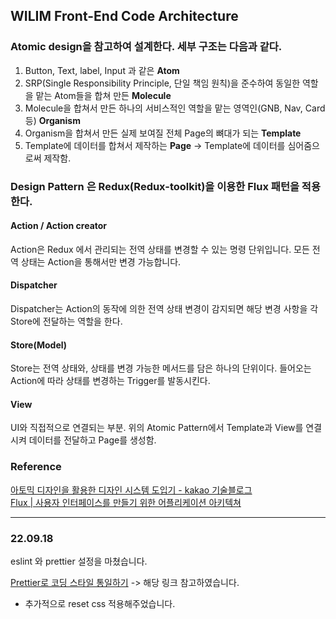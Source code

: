 ## WILIM Front-End Code Architecture

### Atomic design을 참고하여 설계한다. 세부 구조는 다음과 같다.

1. Button, Text, label, Input 과 같은 **Atom**
2. SRP(Single Responsibility Principle, 단일 책임 원칙)을 준수하여 동일한 역할을 맡는 Atom들을 합쳐 만든 **Molecule**
3. Molecule을 합쳐서 만든 하나의 서비스적인 역할을 맡는 영역인(GNB,  Nav, Card 등) **Organism**
4. Organism을 합쳐서 만든 실제 보여질 전체 Page의 뼈대가 되는 **Template**
5. Template에 데이터를 합쳐서 제작하는 **Page** -> Template에 데이터를 심어줌으로써 제작함.

### Design Pattern 은 Redux(Redux-toolkit)을 이용한 Flux 패턴을 적용한다.

#### Action / Action creator

Action은 Redux 에서 관리되는 전역 상태를 변경할 수 있는 명령 단위입니다. 모든 전역 상태는 Action을 통해서만 변경 가능합니다.

#### Dispatcher

Dispatcher는 Action의 동작에 의한 전역 상태 변경이 감지되면 해당 변경 사항을 각 Store에 전달하는 역할을 한다.

#### Store(Model)

Store는 전역 상태와, 상태를 변경 가능한 메서드를 담은 하나의 단위이다. 들어오는 Action에 따라 상태를 변경하는 Trigger를 발동시킨다.

#### View

UI와 직접적으로 연결되는 부분. 위의 Atomic Pattern에서 Template과 View를 연결시켜 데이터를 전달하고 Page를 생성함.

### Reference

[아토믹 디자인을 활용한 디자인 시스템 도입기 - kakao 기술블로그](https://fe-developers.kakaoent.com/2022/220505-how-page-part-use-atomic-design-system/)<br />
[Flux | 사용자 인터페이스를 만들기 위한 어플리케이션 아키텍쳐](https://haruair.github.io/flux/docs/overview.html)

<hr />

### 22.09.18

eslint 와 prettier 설정을 마쳤습니다.

[Prettier로 코딩 스타일 통일하기](https://www.daleseo.com/js-prettier/)
-> 해당 링크 참고하였습니다.

+ 추가적으로 reset css 적용해주었습니다.